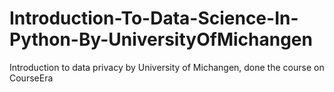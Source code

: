 # Introduction-To-Data-Science-In-Python-By-UniversityOfMichangen
Introduction to data privacy by University of Michangen, done the course on CourseEra
